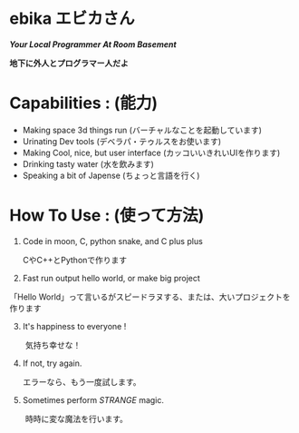 # ebika **エビカさん**

***Your Local Programmer At Room Basement***

**地下に外人とプログラマー人だよ**

# Capabilities : (能力)
- Making space 3d things run (バーチャルなことを起動しています)
- Urinating Dev tools (デベラパ・テゥルスをお使います)
- Making Cool, nice, but user interface (カッコいいきれいUIを作ります)
- Drinking tasty water (水を飲みます)
- Speaking a bit of Japense (ちょっと言語を行く)

# How To Use : (使って方法)

1. Code in moon, C, python snake, and C plus plus

   CやC++とPythonで作ります

2. Fast run output hello world, or make big project

  「Hello World」って言いるがスピードラヌする、または、大いプロジェクトを作ります

3. It's happiness to everyone !
  
　　気持ち幸せな！

4. If not, try again.

    エラーなら、もう一度試します。

5. Sometimes perform *STRANGE* magic.

　　時時に変な魔法を行います。 
